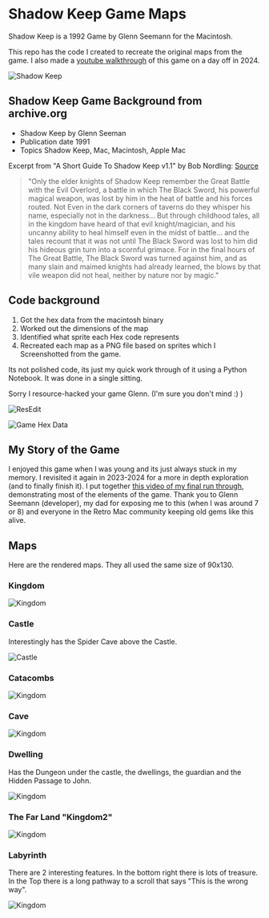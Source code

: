 # Shadow Keep Game Maps

Shadow Keep is a 1992 Game by Glenn Seemann for the Macintosh.

This repo has the code I created to recreate the original maps from the game.  I also made a [youtube walkthrough](https://youtu.be/kR4bPufW1vw) of this game on a day off in 2024.

![Shadow Keep](ShadowKeepIntro.png)

## Shadow Keep Game Background from archive.org

- Shadow Keep by Glenn Seeman
- Publication date 1991
- Topics Shadow Keep, Mac, Macintosh, Apple Mac

Excerpt from "A Short Guide To Shadow Keep v1.1" by Bob Nordling: [Source](https://archive.org/details/ShadowKeepMacintosh)

>  "Only the elder knights of Shadow Keep remember the Great Battle with the Evil Overlord, a battle in which The Black Sword, his powerful magical weapon, was lost by him in the heat of battle and his forces routed. Not Even in the dark corners of taverns do they whisper his name, especially not in the darkness... But through childhood tales, all in the kingdom have heard of that evil knight/magician, and his uncanny ability to heal himself even in the midst of battle... and the tales recount that it was not until The Black Sword was lost to him did his hideous grin turn into a scornful grimace. For in the final hours of The Great Battle, The Black Sword was turned against him, and as many slain and maimed knights had already learned, the blows by that vile weapon did not heal, neither by nature nor by magic."


## Code background

1. Got the hex data from the macintosh binary
2. Worked out the dimensions of the map
3. Identified what sprite each Hex code represents
4. Recreated each map as a PNG file based on sprites which I Screenshotted from the game.

Its not polished code, its just my quick work through of it using a Python Notebook. It was done in a single sitting.


Sorry I resource-hacked your game Glenn. (I'm sure you don't mind :) )

![ResEdit](_source_resedit/ResEdit%20Data1.png)


![Game Hex Data](_source_resedit/ResEdit%20Data2-Hex-Where%20the%20data%20sits!.png)



## My Story of the Game

I enjoyed this game when I was young and its just always stuck in my memory. I revisited it again in 2023-2024 for a more in depth exploration (and to finally finish it). I put together [this video of my final run through](https://youtu.be/kR4bPufW1vw), demonstrating most of the elements of the game.
Thank you to Glenn Seemann (developer), my dad for exposing me to this  (when I was around 7 or 8) and everyone in the Retro Mac community keeping old gems like this alive.

## Maps
Here are the rendered maps. They all used the same size of 90x130.

### Kingdom
![Kingdom](map-kingdom.png)

### Castle 
Interestingly has the Spider Cave above the Castle.


![Castle](map-castle.png)

### Catacombs
![Kingdom](map-catacombs.png)

### Cave
![Kingdom](map-cave.png)

### Dwelling
Has the Dungeon under the castle, the dwellings, the guardian and the Hidden Passage to John.


![Kingdom](map-dwelling.png)

### The Far Land "Kingdom2"
![Kingdom](map-kingdom2.png)

### Labyrinth

There are 2 interesting features. In the bottom right there is lots of treasure. In the Top there is a long pathway to a scroll that says "This is the wrong way".


![Kingdom](map-labyrinth.png)